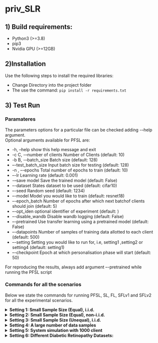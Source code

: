 # priv_SLR


## 1) Build requirements:
* Python3 (>=3.8)
* pip3
* Nvidia GPU (>=12GB)

## 2)Installation
Use the following steps to install the required libraries:
* Change Directory into the project folder
* The use the command: `pip install -r requirements.txt`

## 3) Test Run

### Paramateres
The parameters options for a particular file can be checked adding -–help argument.
<br/>Optional arguments available for PFSL are:
* -h, –help show this help message and exit
* -c C, -–number of clients Number of Clients (default: 10)
* -b B, -–batch_size Batch size (default: 128)
* –-test_batch_size Input batch size for testing (default: 128)
* -n , –-epochs Total number of epochs to train (default: 10)
* –-lr Learning rate (default: 0.001)
* -–save model Save the trained model (default: False)
* –-dataset States dataset to be used (default: cifar10)
* –-seed Random seed (default: 1234)
* –-model Model you would like to train (default: resnet18)
* –-epoch_batch Number of epochs after which next batchof clients should join (default: 5)
* –-opt_iden optional identifier of experiment (default: )
* –-disable_wandb Disable wandb logging (default: False)
* –-pretrained Use transfer learning using a pretrained model (default: False)
* –-datapoints Number of samples of training data allotted to each client (default: 500)
* –-setting Setting you would like to run for, i.e, setting1 ,setting2 or setting4 (default: setting1)
* –-checkpoint Epoch at which personalisation phase will start (default: 50)

For reproducing the results, always add argument –-pretrained while running the PFSL script

### Commands for all the scenarios

Below we state the commands for running PFSL, SL, FL, SFLv1 and SFLv2 for all the experimental scenarios.

<details> <summary><b>Setting 1: Small Sample Size (Equal), i.i.d.</b></summary>
<p> To run all the algorithms for setting 1 argument –-setting setting1 and –-datapoints [number of sample per client] has to be added. 
Rest of the arguments can be selected as per choice.

* `python PFSL_setting124.py  -–dataset [dataset] –-setting [setting] –datapoints[number of data samples] --pretrained --model resnet18 -c 10`
* `python FL.py --dataset [dataset] --setting setting1 --datapoints [number of data samples] -c 10`
* `python SL.py --dataset [dataset] --setting setting1 --datapoints [number of data samples] -c 10`
* `python SFLv1.py --dataset [dataset] --setting setting1 --datapoints [number of data samples] -c 10`
* `python SFLv2.py --dataset [dataset] --setting setting1 --datapoints [number of data samples] -c 10`

</p></details>



<details><summary><b>Setting 2: Small Sample Size (Equal), non-i.i.d.</b></summary>
<p>To run all the algorithms for setting 2 argument --setting setting2
has to be added. For PFSL, to enable personalisation phase
from xth epoch, argument --checkpoint [x] has to be added.
Rest of the arguments can be selected as per choice.

* `python PFSL_setting124.py --dataset [dataset] --setting setting2 --pretrained --model resnet18 -c 10`
* `python FL.py --dataset [dataset] --setting setting2 -c 10`
* `python SL.py --dataset [dataset] --setting setting2 -c 10`
* `python SFLv1.py --dataset [dataset] --setting setting2 -c 10`
* `python SFLv2.py --dataset [dataset] --setting setting2 -c 10`
  
  </p></details>
  
  <details><summary><b>Setting 3: Small Sample Size (Unequal), i.i.d.</b></summary>
<p>

* `python PFSL_setting3.py --dataset [dataset] --pretrained --model resnet18 -c 10`
* `python FL_setting3.py --dataset [dataset]  -c 10`
* `python SL_Setting3.py --dataset [dataset]  -c 10`
* `python SFLv1_setting3.py --dataset [dataset]  -c 10`
* `python SFLv2_setting3.py --dataset [dataset]  -c 10`
  
  </p></details>







<details>
 <summary><b>Setting 4: A large number of data samples</b></summary>
<p> To run all the algorithms for setting 4 argument --setting setting4 has
to be added. Rest of the arguments can be selected as per choice.

* `python PFSL_setting124.py –disable dp --dataset[dataset] --setting setting4 --pretrained --model resnet18 -c 5`
* `python FL.py --dataset [dataset] --setting setting4 -c 5`
* `python SL.py --dataset [dataset] --setting setting4 -c 5`
* `python SFLv1.py --dataset [dataset] --setting setting4 -c 5`
* `python SFLv2.py --dataset [dataset] --setting setting4 -c 5` 
</p>
</details>


<details>
 <summary><b> Setting 5: System simulation with 1000 client</b></summary>
<p> 
</p>
</details>
  
             
     


<details>
 <summary><b>Setting 6: Different Diabetic Retinopathy Datasets:</b></summary>
<p> For Data preprocessing, run the commands mentioned below
for both the datasets <br/>
<br/>`python utils/preprocess_eye_dataset_1.py`
<br/>`python utils/preprocess_eye_dataset 2.py`


<b> Dataset Sources:</b>
* Source of Dataset 1, https://www.kaggle.com/competitions/aptos2019-blindness-detection/data
* Source of Dataset 2, https://www.kaggle.com/datasets/mariaherrerot/eyepacspreprocess

To preprocess the dataset download and store the unzipped files in data/eye_dataset1 folder and data/eye_dataset2 folder.

* `python PFSL_DR.py --pretrained --model resnet18 -c 10`
* `python FL_DR.py -c 10`
* `python SL_DR.py -c 10`
* `python SFLv1_DR.py -c 10`
* `python SFLv2_DR.py -c 10`
</p>
</details>




